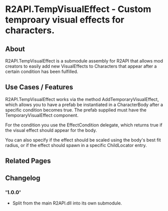 # R2API.TempVisualEffect - Custom temproary visual effects for characters.

## About

R2API.TempVisualEffect is a submodule assembly for R2API that allows mod creators to easily add new VisualEffects to Characters that appear after a certain condition has been fulfilled.

## Use Cases / Features

R2API.TempVisualEffect works via the method AddTemporaryVisualEffect, which allows you to have a prefab be instantiated in a CharacterBody after a specific condition becomes true. The prefab supplied must have the TemporaryVisualEffect component.

For the condition you use the EffectCondition delegate, which returns true if the visual effect should appear for the body.

You can also specify if the effect should be scaled using the body's best fit radius, or if the effect should spawn in a specific ChildLocator entry.

## Related Pages

## Changelog

### '1.0.0'
* Split from the main R2API.dll into its own submodule.